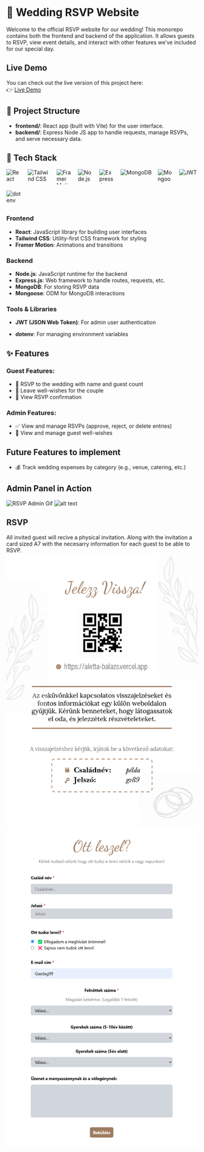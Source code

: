 # 🎉 Wedding RSVP Website
Welcome to the official RSVP website for our wedding! This monorepo contains both the frontend and backend of the application. It allows guests to RSVP, view event details, and interact with other features we’ve included for our special day.

## Live Demo

You can check out the live version of this project here:  
👉 [Live Demo](https://your-live-demo-link.com)

## 📂 Project Structure
- **frontend/**: React app (built with Vite) for the user interface.
- **backend/**: Express Node JS app to handle requests, manage RSVPs, and serve necessary data.

## 🚀 Tech Stack

<p align="left" style="display: flex; flex-wrap: wrap; gap: 16px; align-items: center;">

  <!-- Frontend -->
  <img src="https://cdn.jsdelivr.net/gh/devicons/devicon/icons/react/react-original.svg" alt="React" width="40" height="40"/>
  <img src="https://upload.wikimedia.org/wikipedia/commons/thumb/d/d5/Tailwind_CSS_Logo.svg/768px-Tailwind_CSS_Logo.svg.png?20230715030042" alt="Tailwind CSS" width="60" height="40"/>
  <img src="https://user-images.githubusercontent.com/7850794/164965509-2a8dc49e-2ed7-4243-a2c9-481b03bbc31a.png" alt="Framer Motion" width="40" height="40"/>

  <!-- Backend -->
  <img src="https://cdn.jsdelivr.net/gh/devicons/devicon/icons/nodejs/nodejs-original.svg" alt="Node.js" width="40" height="40"/>
  <img src="https://cdn.jsdelivr.net/gh/devicons/devicon/icons/express/express-original.svg" alt="Express.js" width="40" height="40"/>
  <img src="https://upload.wikimedia.org/wikipedia/commons/thumb/9/93/MongoDB_Logo.svg/1200px-MongoDB_Logo.svg.png" alt="MongoDB" height="40"/>
  <img src="https://avatars.githubusercontent.com/u/7552965?s=400&v=4" alt="Mongoose" width="40" height="40"/>

  <!-- Tools & Libraries -->
  <img src="https://img.shields.io/badge/JWT-000000?style=flat&logo=json-web-tokens&logoColor=white" alt="JWT" height="40"/>
  <img src="https://www.dotenv.org/assets/img/default-cover-image.png" alt="dotenv" width="40" height="40"/>

</p>

### Frontend
- **React**: JavaScript library for building user interfaces
- **Tailwind CSS**: Utility-first CSS framework for styling
- **Framer Motion**: Animations and transitions

### Backend
- **Node.js**: JavaScript runtime for the backend
- **Express.js**: Web framework to handle routes, requests, etc.
- **MongoDB**: For storing RSVP data
- **Mongoose**: ODM for MongoDB interactions

### Tools & Libraries
- **JWT (JSON Web Token)**: For admin user authentication

- **dotenv**: For managing environment variables

## ✨ Features

### Guest Features:
- 📝 RSVP to the wedding with name and guest count
- 💬 Leave well-wishes for the couple
- 🎉 View RSVP confirmation

### Admin Features:
- ✅ View and manage RSVPs (approve, reject, or delete entries)
- 💌 View and manage guest well-wishes

## Future Features to implement
- 💰 Track wedding expenses by category (e.g., venue, catering, etc.)

## Admin Panel in Action 
![RSVP Admin Gif](/assets/RSVPadmin.gif)
![alt text](assets/adminmore.gif)

## RSVP 
All invited guest will recive a physical invitation. Along with the invitation a card sized A7 with the necesarry information for each guest to be able to RSVP. 
![alt text](/assets/invitationCard.png)
![alt text](/assets/RSVPForm.png)